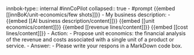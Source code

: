 innbok-type:: internal
#innCoPilot
collapsed:: true
	- #prompt {{embed [[innBoK/unit-economics/few shots]]}}
		- My business description:
		- {{embed [[AI business description/content]]}} {{embed [[unit economics/content]]}} {{embed [[revenue lines/content]]}} {{embed [[cost lines/content]]}}
		- Action:
		- Propose unit economics: the financial analysis of the revenue and costs associated with a single unit of a product or service.
		- Answer:
		- Please write your respons in a MarkDown code box.




